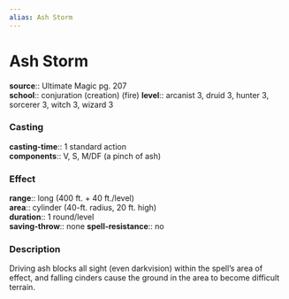 ```yaml
---
alias: Ash Storm
---
```


# Ash Storm 

**source**:: Ultimate Magic pg. 207  
**school**:: conjuration (creation) (fire)
**level**:: arcanist 3, druid 3, hunter 3, sorcerer 3, witch 3, wizard 3

### Casting 

**casting-time**:: 1 standard action  
**components**:: V, S, M/DF (a pinch of ash)

### Effect 

**range**:: long (400 ft. + 40 ft./level)  
**area**:: cylinder (40-ft. radius, 20 ft. high)  
**duration**:: 1 round/level  
**saving-throw**:: none
**spell-resistance**:: no

### Description 

Driving ash blocks all sight (even darkvision) within the spell’s area of effect, and falling cinders cause the ground in the area to become difficult terrain.
